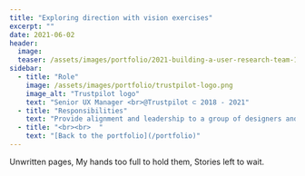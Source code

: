 ```yaml
---
title: "Exploring direction with vision exercises"
excerpt: ""
date: 2021-06-02
header:
  image:
  teaser: /assets/images/portfolio/2021-building-a-user-research-team-1.png
sidebar:
  - title: "Role"
    image: /assets/images/portfolio/trustpilot-logo.png
    image_alt: "Trustpilot logo"
    text: "Senior UX Manager <br>@Trustpilot ⊂ 2018 - 2021"
  - title: "Responsibilities"
    text: "Provide alignment and leadership to a group of designers and researchers working on the B2B product."
  - title: "<br><br>  "
    text: "[Back to the portfolio](/portfolio)"    
---
```


Unwritten pages, 
My hands too full to hold them,
Stories left to wait.